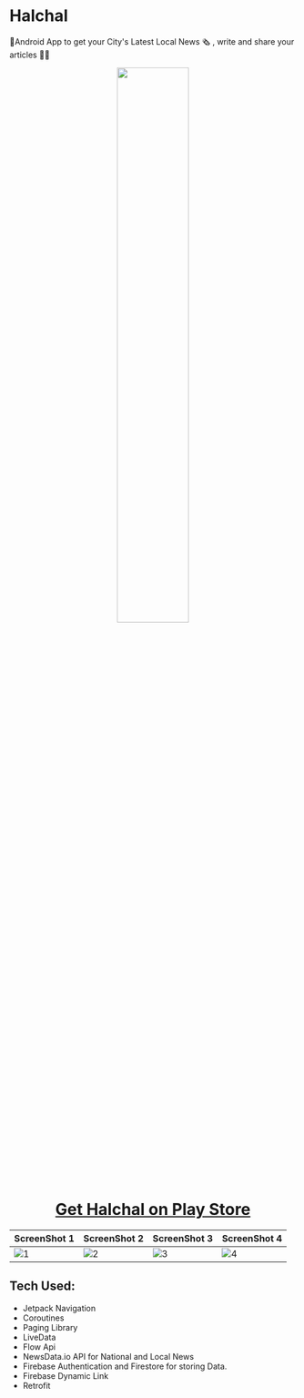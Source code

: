 # Halchal
📱Android App to get your City's Latest Local News 🗞️ , write and share your articles ✍🏻

<p align="center">
<img src="https://cdn.rawgit.com/steverichey/google-play-badge-svg/master/img/fr_get.svg" width="50%">
</p>
<p>
    <h1 align="center">
        <a href="https://play.google.com/store/apps/details?id=com.avicodes.halchalin">
            Get Halchal on Play Store
        </a>
    </h1>
</p>


| ScreenShot 1                                                                                          | ScreenShot 2                                                                                          | ScreenShot 3                                                                                          | ScreenShot 4                                                                                          |
| ----------------------------------------------------------------------------------------------------- | ----------------------------------------------------------------------------------------------------- | ----------------------------------------------------------------------------------------------------- | ------------------------------------------------------------------------------------------------------|
| ![1](https://github.com/AvneetSingh2001/Halchal/assets/77102514/dd0a0af4-ea91-4069-a883-89eb03645e53) | ![2](https://github.com/AvneetSingh2001/Halchal/assets/77102514/ad1d10c0-7ba8-42b5-b4bf-2497b1082ce4) | ![3](https://github.com/AvneetSingh2001/Halchal/assets/77102514/6053395a-a600-4e80-835b-a946a9e6fed3) | ![4](https://github.com/AvneetSingh2001/Halchal/assets/77102514/26ae59b0-ad1e-46c0-8402-33178414278a) |


## Tech Used: 
- Jetpack Navigation
- Coroutines
- Paging Library
- LiveData 
- Flow Api
- NewsData.io API for National and Local News
- Firebase Authentication and Firestore for storing Data.
- Firebase Dynamic Link 
- Retrofit
